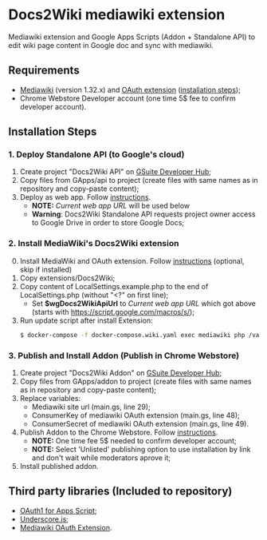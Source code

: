 # Docs2Wiki mediawiki extension

Mediawiki extension and Google Apps Scripts (Addon + Standalone API) to edit wiki page content in Google doc and sync with mediawiki.

## Requirements
* [Mediawiki](https://www.mediawiki.org/wiki/MediaWiki) (version 1.32.x) and [OAuth extension](https://www.mediawiki.org/wiki/Extension:OAuth) ([installation steps](docs/how-to-deploy-mediawiki.md));
* Chrome Webstore Developer account (one time 5$ fee to confirm developer account).

## Installation Steps

### 1. Deploy Standalone API (to Google's cloud)
1. Create project "Docs2Wiki API" on [GSuite Developer Hub](https://script.google.com/home);
2. Copy files from GApps/api to project (create files with same names as in repository and copy-paste content);
3. Deploy as web app. Follow [instructions](https://developers.google.com/apps-script/guides/web#deploying_a_script_as_a_web_app).
   - **NOTE:** *Current web app URL* will be used below
   - **Warning**: Docs2Wiki Standalone API requests project owner access to Google Drive in order to store Google Docs;

### 2. Install MediaWiki's Docs2Wiki extension
0. Install MediaWiki and OAuth extension. Follow [instructions](docs/how-to-deploy-wikimedia.md) (optional, skip if installed)
1. Copy extensions/Docs2Wiki;
2. Copy content of LocalSettings.example.php to the end of LocalSettings.php (without "<?" on first line);
   - Set **$wgDocs2WikiApiUrl** to *Current web app URL* which got above (starts with https://script.google.com/macros/s/);
4. Run update script after install Extension:
   ```bash 
   $ docker-compose -f docker-compose.wiki.yaml exec mediawiki php /var/www/html/maintenance/update.php
   ```
### 3. Publish and Install Addon (Publish in Chrome Webstore)
1. Create project "Docs2Wiki Addon" on [GSuite Developer Hub](https://script.google.com/home);
2. Copy files from GApps/addon to project (create files with same names as in repository and copy-paste content);
3. Replace variables:
   - Mediawiki site url (main.gs, line 29);
   - ConsumerKey of mediawiki OAuth extension (main.gs, line 48);
   - ConsumerSecret of mediawiki OAuth extension (main.gs, line 49).
4. Publish Addon to the Chrome Webstore. Follow [instructions](https://developers.google.com/gsuite/add-ons/how-tos/publish-addons).
   - **NOTE:** One time fee 5$ needed to confirm developer account;
   - **NOTE:** Select 'Unlisted' publishing option to use installation by link and don't wait while moderators aprove it;
5. Install published addon.

## Third party libraries (Included to repository)
* [OAuth1 for Apps Script](https://github.com/gsuitedevs/apps-script-oauth1);
* [Underscore.js](https://underscorejs.org/);
* [Mediawiki OAuth Extension](https://www.mediawiki.org/wiki/Extension:OAuth).
